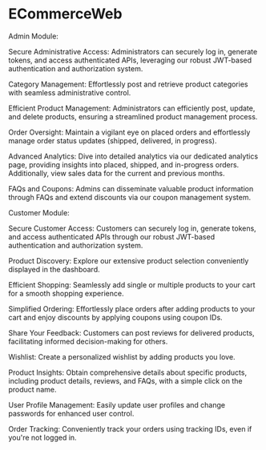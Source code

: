 # ECommerceWeb

Admin Module:

Secure Administrative Access: Administrators can securely log in, generate tokens, and access authenticated APIs, leveraging our robust JWT-based authentication and authorization system.

Category Management: Effortlessly post and retrieve product categories with seamless administrative control.

Efficient Product Management: Administrators can efficiently post, update, and delete products, ensuring a streamlined product management process.

Order Oversight: Maintain a vigilant eye on placed orders and effortlessly manage order status updates (shipped, delivered, in progress).

Advanced Analytics: Dive into detailed analytics via our dedicated analytics page, providing insights into placed, shipped, and in-progress orders. Additionally, view sales data for the current and previous months.

FAQs and Coupons: Admins can disseminate valuable product information through FAQs and extend discounts via our coupon management system.

Customer Module:

Secure Customer Access: Customers can securely log in, generate tokens, and access authenticated APIs through our robust JWT-based authentication and authorization system.

Product Discovery: Explore our extensive product selection conveniently displayed in the dashboard.

Efficient Shopping: Seamlessly add single or multiple products to your cart for a smooth shopping experience.

Simplified Ordering: Effortlessly place orders after adding products to your cart and enjoy discounts by applying coupons using coupon IDs.

Share Your Feedback: Customers can post reviews for delivered products, facilitating informed decision-making for others.

Wishlist: Create a personalized wishlist by adding products you love.

Product Insights: Obtain comprehensive details about specific products, including product details, reviews, and FAQs, with a simple click on the product name.

User Profile Management: Easily update user profiles and change passwords for enhanced user control.

Order Tracking: Conveniently track your orders using tracking IDs, even if you're not logged in.
